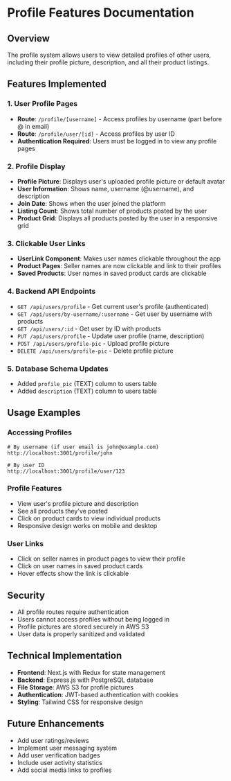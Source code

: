 # Profile Features Documentation

## Overview
The profile system allows users to view detailed profiles of other users, including their profile picture, description, and all their product listings.

## Features Implemented

### 1. User Profile Pages
- **Route**: `/profile/[username]` - Access profiles by username (part before @ in email)
- **Route**: `/profile/user/[id]` - Access profiles by user ID
- **Authentication Required**: Users must be logged in to view any profile pages

### 2. Profile Display
- **Profile Picture**: Displays user's uploaded profile picture or default avatar
- **User Information**: Shows name, username (@username), and description
- **Join Date**: Shows when the user joined the platform
- **Listing Count**: Shows total number of products posted by the user
- **Product Grid**: Displays all products posted by the user in a responsive grid

### 3. Clickable User Links
- **UserLink Component**: Makes user names clickable throughout the app
- **Product Pages**: Seller names are now clickable and link to their profiles
- **Saved Products**: User names in saved product cards are clickable

### 4. Backend API Endpoints
- `GET /api/users/profile` - Get current user's profile (authenticated)
- `GET /api/users/by-username/:username` - Get user by username with products
- `GET /api/users/:id` - Get user by ID with products
- `PUT /api/users/profile` - Update user profile (name, description)
- `POST /api/users/profile-pic` - Upload profile picture
- `DELETE /api/users/profile-pic` - Delete profile picture

### 5. Database Schema Updates
- Added `profile_pic` (TEXT) column to users table
- Added `description` (TEXT) column to users table

## Usage Examples

### Accessing Profiles
```
# By username (if user email is john@example.com)
http://localhost:3001/profile/john

# By user ID
http://localhost:3001/profile/user/123
```

### Profile Features
- View user's profile picture and description
- See all products they've posted
- Click on product cards to view individual products
- Responsive design works on mobile and desktop

### User Links
- Click on seller names in product pages to view their profile
- Click on user names in saved product cards
- Hover effects show the link is clickable

## Security
- All profile routes require authentication
- Users cannot access profiles without being logged in
- Profile pictures are stored securely in AWS S3
- User data is properly sanitized and validated

## Technical Implementation
- **Frontend**: Next.js with Redux for state management
- **Backend**: Express.js with PostgreSQL database
- **File Storage**: AWS S3 for profile pictures
- **Authentication**: JWT-based authentication with cookies
- **Styling**: Tailwind CSS for responsive design

## Future Enhancements
- Add user ratings/reviews
- Implement user messaging system
- Add user verification badges
- Include user activity statistics
- Add social media links to profiles 